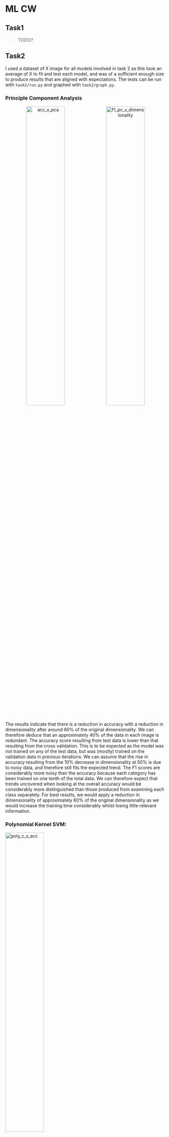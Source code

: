 # ML CW

## Task1

> TODO?

## Task2

I used a dataset of X image for all models involved in task 2 as this took an average of X to fit and test each model, and was of a sufficient enough size to produce results that are aligned with expectations. The tests can be run with `task2/run.py` and graphed with `task2/graph.py`.

### Principle Component Analysis

<center>
    <img src="task2/figs/acc_v_pca.png" alt="acc_v_pca" style="width:49%;" />
    <img src="task2/figs/f1_pc_v_dimensionality.png" alt="f1_pc_v_dimensionality" style="width:49%;" />
</center>

The results indicate that there is a reduction in accuracy with a reduction in dimensionality after around 60% of the original dimensionality. We can therefore deduce that an approximately 40% of the data in each image is redundant. The accuracy score resulting from test data is lower than that resulting from the cross validation. This is to be expected as the model was not trained on any of the test data, but was (mostly) trained on the validation data in previous iterations. We can assume that the rise in accuracy resulting from the 10% decrease in dimensionality at 50% is due to noisy data, and therefore still fits the expected trend. The F1 scores are considerably more noisy than the accuracy because each category has been trained on one tenth of the total data. We can therefore expect that trends uncovered when looking at the overall accuracy would be considerably more distinguished than those produced from examining each class separately. For best results, we would apply a reduction in dimensionality of approximately 60% of the original dimensionality as we would increase the training time considerably whilst losing little relevant information.

### Polynomial Kernel SVM:

<img src="task2/figs/poly_c_v_acc.png" alt="poly_c_v_acc" style="width:49%;" />

The polynomial kernel was most accurate on the data with a C value of around 0 for kernels of degree two, three, and four. When using a C value smaller than 10, the decision boundary is not flexible enough to allow for the correct classification of as many images and the data is under-fit. The accuracy decreases after a C value of zero as the margin is not soft enough and the decision boundary is overfitted to the training data. The higher degree kernel overfits more than lower degree because it is capable of drawing a more detailed decision boundary boundary.

<center>
    <img src="task2/figs/poly_degree_v_acc.png" alt="f1_pc_v_dimensionality" style="width:49%;" />
    <img src="task2/figs/poly_c_v_f1.png" alt="acc_v_pca" style="width:49%;" />
</center>

The graph above shows accuracy results of a changing polynomial kernel degree. The curve peaks at a polynomial value of 2, after which the accuracy begins to drop. At a degree of 3, the SVM is slightly overfitting as the test accuracy drops while the CV accuracy remains the same. However, after this the CV accuracy also falls. This is evidence to suggest that the kernel is not overfitting... From degree 1 to degree 2, the kernel is making appropriate generalisations of the data.

> TODO: revisit

- Test score lower than CV
- Kernel is not overfitting as cv and test data decrease equally so just less effective in general
- Degree 2 is making appropriate generalisations

> TODO: Remove degree 0



### RBF Kernel SVM

<center>
    <img src="task2/figs/rbf_c_v_acc.png" alt="" style="width:49%;" />
    <img src="task2/figs/rbf_c_v_f1.png" alt="" style="width:49%;" />
</center>

> TODO: Add f1 to graph and talk about difference between f1 and accuracy scores.

- C value below 0.01 causes decision plane to not flexible enough
- Accuracy peaks at value of C=10 where the margin is soft but not too soft
- Data is such that the kernel does not begin to overfit significantly for any value tested
- Most likely the maxim accuracy that can be achieved with this set of parameters and only changing the value of C

The accuracy of the RBF Kernel begins drastically increasing in accuracy around a C value of 0.1, at this point, the boundaries being drawn by the kernel function begin separating the different classes. This continues until a C value of approximately 1.0, where the accuracy reaches its maximum. It is likely the case that this is the maximum level of accuracy that can be achieved with this set of parameters for the RBF kernel, and that if we were to run tests with a larger value of C, the test accuracy would eventually begin to drop.

- Kernel function is not capable of translating the data into a linearly separable transformation at C<0.01. 
- Then starts to be able to draw a margin that classifies significantly more
- Levels off at C=100

The graph above shows that for a value of C < 0.01, the F1 scores for each class are unresponsively low. This is to be expected as the RBF kernels function will have a very soft margin and is resultantly misclassifying too many points in the training data. As the C is increased, the kernel will have a greater bias toward a decision boundary that correctly classifies more of the training data. After a C value of 1, there is a slight decrease in accuracy, this is weak evidence for overfitting as if this were the case, we would expect to see a bigger decrease in the accuracy score from the test data.



<center>
    <img src="task2/figs/rbf_gamma_v_acc.png" alt="" style="width:49%;" />
    <img src="task2/figs/rbf_gamma_v_f1.png" alt="" style="width:49%;" />
</center>

As gamma in essence changes the size of the sphere of influence of each data point, we would expect to see some peak value with the accuracy falling to 0 with a large enough and small enough gamma. We can see that at a gamma value of X, the RBF kernel weights the surrounding labelled data points with an appropriate scale in order to assess the category of the input to the highest degree of accuracy.

## Task3

### Full Connected Network

I decided to start the design of my model with an FCN and build up from there as a CNN must finish with at least one fully connected layer. I created a class `FCN()` which takes as a parameter a number of hidden layers the model should use. The class creates the number of hidden layers of size 3072 (3 * 32 * 32), and one output layer. As each of the hidden layers has 3072 channels, therefore there is no information loss as this is the size of the data fed into the network (pixels x RGB). The results are as follows. Initial research uncovered a model with only two linear layers [1]. The model consisted of numerous convolutional and max pooling layers, however the inout data was of a much higher dimensionality. Therefore I decided to use a range that both started lower and finished higher than the model used previously.

| Hidden Layers | Accuracy | F1 Score | Runtime |
| :-----------: | :------: | :------: | :-----: |
|       1       |  0.3675  |  0.3827  | 0:8:46  |
|       2       |  0.3989  |  0.3991  | 0:18:36 |
|       3       |  0.3945  |  0.3971  | 0:27:31 |

The table above shows that the accuracy of model increase with from 1 layer to 2 and consequently the complexity of the decision boundary increases with an extra layer and can categorise images more accurately. Adding a third layer to the graph then decreases the accuracy. This is likely as a result of the graph running into the vanishing gradient problem whereby the weights of the earlier layers of the model are updated less as the gradient diminishes with the propagation through each layer.

As I will be adding convolutional layers and pooling kernels I do not require the fully connected layers of my graph to be able to produce the most optimal decision boundary by themselves. Therefore I believe 2 fully connected layers for my model should be enough to define detailed enough decision boundaries.

### Adding Convolution Layers

Most models online use convolutional layers in order to decrease training time and allow for greater parameter tuning. I decided to try my model with two, three and four layers of convolutions, all connected to two linear layers of fully connected nodes. After each convolutional layer, I apply a maxpooling layer with a size of 4 and a stride of 4.

> TODO: Reword

| Model ID | Convolutional Layers | Accuracy | Average F1 Score | Runtime |
| :------: | :------------------: | :------: | :--------------: | ------- |
|  Conv1   |          1           |  0.3481  |      0.361       | 0:15:39 |
|  Conv2   |          2           |  0.4702  |      0.450       | 0:49:37 |
|  Conv3   |          3           |  0.4534  |      0.490       | 1:36:39 |

Based off the results from this test, I decided that my model should have 2 convolution layers as the results showed no improvement with a third layer. Furthermore, I will be using convolution layers in my model which will allow for additional feature extraction.

### Trialing Different Pooling Layers

I decided to trial an average pooling layer as well as max pooling. Average pooling layers are typically less effective as MaxPool favours the most significant features detected by the convolution layer's kernel rather than the average.

| Method  | Accuracy | F1 Score | Runtime |
| ------- | -------- | -------- | ------- |
| MaxPool | 0.4702   | 0.4502   | 0:49:37 |
| AvgPool | 0.3469   | 0.3293   | 0:43:40 |

### Activation Functions

I decided to trial the following four function because two of them (Sigmoid and Tanh) normalise the values output by the convolutional layers, and two of them (ReLU and softMax) do not. Therefore I should be able to see which approach my model is better suited to. In addition, I decided to test the ReLU6 method as Krizhevsky managed to achieve higher results than with standard ReLU [2].

| Activation Function | Accuracy | F1    | Runtime |
| ------------------- | -------- | ----- | ------- |
| None                | 0.4702   | 0.471 | 0:49:37 |
| ReLU                | 0.5863   | 0.583 | 0:44:24 |
| Sigmoid             | 0.1924   | 0.092 | 0:42:38 |
| SoftMax             | 0.1000   | 0.018 | 0:40:41 |
| Tanh                | 0.1000   | 0.018 | 0:40:51 |
| ReLU6               | 0.617    | 0.617 | 0:46:2  |

<img src="task3/figs/Activation_Comparison_acc.png" alt="Activation_Comparison_acc " style="zoom:50%;" />

We can see that ReLU6 is performing the best just as in Krizhevsky work. This is likely because it offers some normalisation in the form of an upper and lower bound of output, but does not affect a large proportion of values. I will therefore continue to build the model with this choice of activation function.

### Channels

| Channel format (conv1, conv2) | Accuracy Score | F1 Score | Runtime |
| ----------------------------- | -------------- | -------- | ------- |
| (8,24)                        | 0.615          | 0.612    | 0:44:24 |
| (5, 15)                       | 0.595          | 0.593    | 0:24:18 |
| (6, 18)                       | 0.619          | 0.607    | 0:29:14 |
| (10,20)                       | 0.63           | 0.633    | 0:33:20 |
| (14,42)                       | 0.628          | 0.629    | 1:31:22 |

Next I have decided to trial varying the numbers of output channels of each convolutional layer. The most optimal number of layers trailed appears to be 10 for the first layer and 20 for the next. This is therefore the level where enough features are being extracted in each convolutional layer.

### Epochs

<img src="task3/figs/epoch_acc.png" alt="epoch_acc " style="width:49%;" />

The graph above shows the accuracy of the model on test data at each epoch. From epochs one to five, the model is fitting the data to an appropriate mount. After five epochs, the model begins to over fit the data. The test data remained the same throughout the training of this model and therefore was never trained on. Typically test data is not used to adjust parameters of the model and is instead used to evaluate the model at the complete end of development. However, I am not planning to productionised my model and am instead experimenting with different model architectures on the dataset. I am therefore allocating no data for a final test set to evaluate the model at the end in favour of more data to train the model on during development. In this way, I am choosing to have a higher accuracy of the model at the cost of a lower accuracy of the evaluation of my model.

### Learning Rate



### Conclusion

> TODO:
>
> SVM would be better suited in X environment because..
>
> CNN would be better suited in X environment because..

### Works Cited

1. Haj-Hassan, Hawraa, et al. "Classifications of multispectral colorectal cancer tissues using convolution neural network." *Journal of pathology informatics* 8 (2017).
2. Alex Krizhevsky. "Convolutional Deep Belief Networks on CIFAR-10".